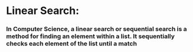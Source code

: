 # Linear Search:
### In Computer Science, a linear search or sequential search is a method for finding an element within a list. It sequentially checks each element of the list until a match



 
